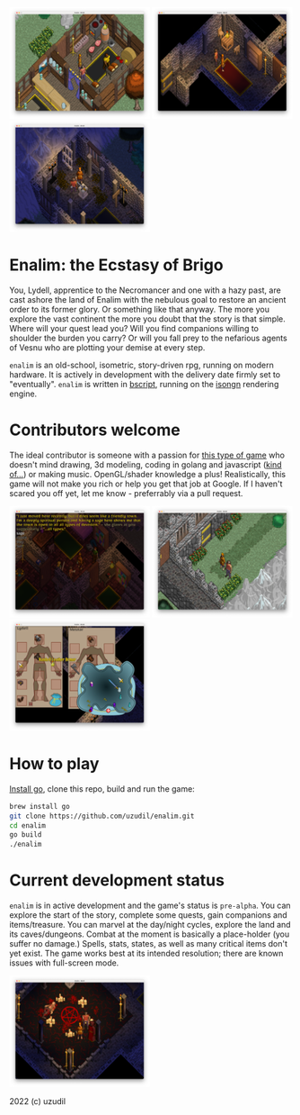 <a href="https://raw.githubusercontent.com/uzudil/enalim/main/images/screens/sagesbrew.png"><img src="images/screens/sagesbrew.png" width="250"></a> <a href="https://raw.githubusercontent.com/uzudil/enalim/main/images/screens/delude2.png"><img src="images/screens/delude2.png" width="250"></a> <a href="https://raw.githubusercontent.com/uzudil/enalim/main/images/screens/sceptre.png"><img src="images/screens/sceptre.png" width="250"></a>

# Enalim: the Ecstasy of Brigo

You, Lydell, apprentice to the Necromancer and one with a hazy past, are cast ashore the land of Enalim with the nebulous goal to restore an ancient order to its former glory. Or something like that anyway. The more you explore the vast continent the more you doubt that the story is that simple. Where will your quest lead you? Will you find companions willing to shoulder the burden you carry? Or will you fall prey to the nefarious agents of Vesnu who are plotting your demise at every step.

`enalim` is an old-school, isometric, story-driven rpg, running on modern hardware. It is actively in development with the delivery date firmly set to "eventually". `enalim` is written in [bscript](https://github.com/uzudil/bscript), running on the [isongn](https://github.com/uzudil/isongn) rendering engine.

# Contributors welcome

The ideal contributor is someone with a passion for [this type of game](https://en.wikipedia.org/wiki/Ultima_VII:_The_Black_Gate) who doesn't mind drawing, 3d modeling, coding in golang and javascript ([kind of...](https://github.com/uzudil/bscript)) or making music. OpenGL/shader knowledge a plus! Realistically, this game will not make you rich or help you get that job at Google. If I haven't scared you off yet, let me know - preferrably via a pull request.

<a href="https://raw.githubusercontent.com/uzudil/enalim/main/images/screens/convo2.png"><img src="images/screens/convo2.png" width="250"></a> <a href="https://raw.githubusercontent.com/uzudil/enalim/main/images/screens/aneil.png"><img src="images/screens/aneil.png" width="250"></a> <a href="https://raw.githubusercontent.com/uzudil/enalim/main/images/screens/inventory.png"><img src="images/screens/inventory.png" width="250"></a>

# How to play

[Install go](https://go.dev/doc/install), clone this repo, build and run the game:
```bash
brew install go
git clone https://github.com/uzudil/enalim.git
cd enalim
go build
./enalim
```

# Current development status

`enalim` is in active development and the game's status is `pre-alpha`. You can explore the start of the story, complete some quests, gain companions and items/treasure. You can marvel at the day/night cycles, explore the land and its caves/dungeons. Combat at the moment is basically a place-holder (you suffer no damage.) Spells, stats, states, as well as many critical items don't yet exist. The game works best at its intended resolution; there are known issues with full-screen mode.

<a href="https://raw.githubusercontent.com/uzudil/enalim/main/images/screens/ritual.png"><img src="images/screens/ritual.png" width="250"></a>

2022 (c) uzudil

